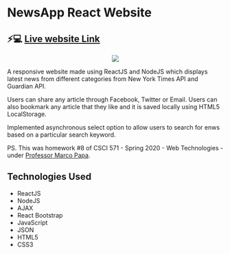# NewsApp React Website
## ⚡💻 [Live website Link](http://hw8react.appspot.com/)
<div align="center"><img src="https://i.imgur.com/9c2ZSGX.png"/></div>

A responsive website made using ReactJS and NodeJS which displays latest news from different categories from New York Times API and Guardian API.

Users can share any article through Facebook, Twitter or Email. Users can also bookmark any article that they like and it is saved locally using HTML5 LocalStorage.

Implemented asynchronous select option to allow users to search for enws based on a particular search keyword.

PS. This was homework #8 of CSCI 571 - Spring 2020 - Web Technologies - under [Professor Marco Papa](https://viterbi.usc.edu/directory/faculty/Papa/Marco).

## Technologies Used
- ReactJS
- NodeJS
- AJAX
- React Bootstrap
- JavaScript
- JSON
- HTML5
- CSS3

